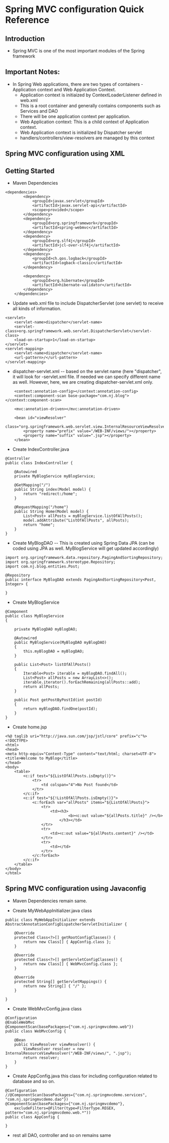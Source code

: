 # Spring MVC configuration Quick Reference

## Introduction
* Spring MVC is one of the most important modules of the Spring framework

## Important Notes:
* In Spring Web applications, there are two types of containers - Application context and Web Application Context.
	* Application context is initiaized by ContextLoaderListener defined in web.xml
	* This is a root container and generally contains components such as Services and DAO
	* There will be one application context per application.
	* Web Application context: This is a child context of Application context.
	* Web Application context is initialized by Dispatcher servlet
	* handlers/controllers/view-resolvers are managed by this context


## Spring MVC configuration using XML

## Getting Started

* Maven Dependencies
```
<dependencies>
		<dependency>
			<groupId>javax.servlet</groupId>
			<artifactId>javax.servlet-api</artifactId>
			<scope>provided</scope>
		</dependency>
		<dependency>
			<groupId>org.springframework</groupId>
			<artifactId>spring-webmvc</artifactId>
		</dependency>
		<dependency>
			<groupId>org.slf4j</groupId>
			<artifactId>jcl-over-slf4j</artifactId>
		</dependency>
		<dependency>
			<groupId>ch.qos.logback</groupId>
			<artifactId>logback-classic</artifactId>
		</dependency>

		<dependency>
			<groupId>org.hibernate</groupId>
			<artifactId>hibernate-validator</artifactId>
		</dependency>
	</dependencies>
```

* Update web.xml file to include DispatcherServlet (one servlet) to receive all kinds of information.
```
<servlet>
	<servlet-name>dispatcher</servlet-name>
	<servlet-class>org.springframework.web.servlet.DispatcherServlet</servlet-class>
	<load-on-startup>1</load-on-startup>
</servlet>
<servlet-mapping>
	<servlet-name>dispatcher</servlet-name>
	<url-pattern>/</url-pattern>
</servlet-mapping>
```

* dispatcher-servlet.xml -- based on the servlet name (here "dispatcher", it will look for <servletname>-servlet.xml file. If needed we can specify different name as well. However, here, we are creating dispatcher-servlet.xml only.
```
	<context:annotation-config></context:annotation-config>
	<context:component-scan base-package="com.nj.blog"></context:component-scan>

	<mvc:annotation-driven></mvc:annotation-driven>
	
	<bean id="viewResolver"
		class="org.springframework.web.servlet.view.InternalResourceViewResolver">
		<property name="prefix" value="/WEB-INF/views/"></property>
		<property name="suffix" value=".jsp"></property>
	</bean>
```

* Create IndexController.java
```
@Controller
public class IndexController {

	@Autowired
	private MyBlogService myBlogService;

	@GetMapping("/")
	public String index(Model model) {
		return "redirect:/home";
	}

	@RequestMapping("/home")
	public String Home(Model model) {
		List<Post> allPosts = myBlogService.listOfAllPosts();
		model.addAttribute("ListOfAllPosts", allPosts);
		return "home";
	}
}
```

* Create MyBlogDAO -- This is created using Spring Data JPA (can be coded using JPA as well. MyBlogService will get updated accordingly)
```
import org.springframework.data.repository.PagingAndSortingRepository;
import org.springframework.stereotype.Repository;
import com.nj.blog.entities.Post;

@Repository
public interface MyBlogDAO extends PagingAndSortingRepository<Post, Integer> {

}
```

* Create MyBlogService
```
@Component
public class MyBlogService 
{

	private MyBlogDAO myBlogDAO;
	
	@Autowired
	public MyBlogService(MyBlogDAO myBlogDAO)
	{
		this.myBlogDAO = myBlogDAO;
	}
	
	public List<Post> listOfAllPosts()
	{
		Iterable<Post> iterable = myBlogDAO.findAll();
		List<Post> allPosts = new ArrayList<>();
		iterable.iterator().forEachRemaining(allPosts::add);
		return allPosts;
	}
	
	public Post getPostByPostId(int postId)
	{
		return myBlogDAO.findOne(postId);
	}
}
```

* Create home.jsp
```
<%@ taglib uri="http://java.sun.com/jsp/jstl/core" prefix="c"%>
<!DOCTYPE>
<html>
<head>
<meta http-equiv="Content-Type" content="text/html; charset=UTF-8">
<title>Welcome to MyBlog</title>
</head>
<body>
	<table>
		<c:if test="${ListOfAllPosts.isEmpty()}">
			<tr>
				<td colspan="4">No Post found</td>
			</tr>
		</c:if>
		<c:if test="${!ListOfAllPosts.isEmpty()}">
			<c:forEach var="allPosts" items="${ListOfAllPosts}">
				<tr>
					<td><h3>
							<b><c:out value="${allPosts.title}" /></b>
						</h3></td>
				</tr>
				<tr>
					<td><c:out value="${allPosts.content}" /></td>
				</tr>
				<tr>
					<td></td>
				</tr>
			</c:forEach>
		</c:if>
	</table>
</body>
</html>
```
## Spring MVC configuration using Javaconfig

* Maven Dependencies remain same.

* Create MyWebAppInitializer.java class
```
public class MyWebAppInitializer extends AbstractAnnotationConfigDispatcherServletInitializer {

    @Override
    protected Class<?>[] getRootConfigClasses() {
    	return new Class[] { AppConfig.class };
    }

    @Override
    protected Class<?>[] getServletConfigClasses() {
        return new Class[] { WebMvcConfig.class };
    }

    @Override
    protected String[] getServletMappings() {
        return new String[] { "/" };
    }

}
```
* Create WebMvcConfig.java class
```
@Configuration
@EnableWebMvc
@ComponentScan(basePackages={"com.nj.springmvcdemo.web"})
public class WebMvcConfig {

	@Bean
	public ViewResolver viewResolver() {
		ViewResolver resolver = new InternalResourceViewResolver("/WEB-INF/views/", ".jsp");
		return resolver;
	}
}
```

* Create AppConfig.java this class for including configuration related to database and so on.
```
@Configuration
//@ComponentScan(basePackages={"com.nj.springmvcdemo.services", "com.nj.springmvcdemo.dao"})
@ComponentScan(basePackages={"com.nj.springmvcdemo"}, 
	excludeFilters=@Filter(type=FilterType.REGEX, pattern="com.nj.springmvcdemo.web.*"))
public class AppConfig {

}
```

* rest all DAO, controller and so on remains same

